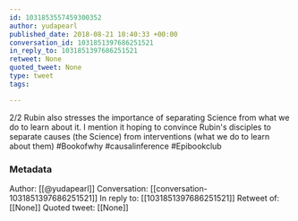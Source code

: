 ```yaml
---
id: 1031853557459300352
author: yudapearl
published_date: 2018-08-21 10:40:33 +00:00
conversation_id: 1031851397686251521
in_reply_to: 1031851397686251521
retweet: None
quoted_tweet: None
type: tweet
tags:

---
```


2/2 Rubin also stresses the importance of separating Science from what we do to learn about it. I mention it hoping to convince Rubin's disciples to separate causes (the Science) from interventions (what we do to learn about them) #Bookofwhy #causalinference  #Epibookclub

### Metadata

Author: [[@yudapearl]]
Conversation: [[conversation-1031851397686251521]]
In reply to: [[1031851397686251521]]
Retweet of: [[None]]
Quoted tweet: [[None]]
